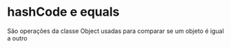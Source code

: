 # hashCode e equals

São operações da classe Object usadas para comparar se um objeto
é igual a outro
